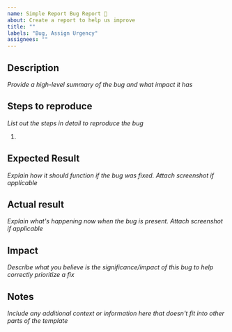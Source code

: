 ```yaml
---
name: Simple Report Bug Report 🐛
about: Create a report to help us improve
title: ""
labels: "Bug, Assign Urgency"
assignees: ""
---
```


## Description

_Provide a high-level summary of the bug and what impact it has_

## Steps to reproduce

_List out the steps in detail to reproduce the bug_

1.

## Expected Result

_Explain how it should function if the bug was fixed. Attach screenshot if applicable_

## Actual result

_Explain what's happening now when the bug is present. Attach screenshot if applicable_

## Impact

_Describe what you believe is the significance/impact of this bug to help correctly prioritize a fix_


## Notes

_Include any additional context or information here that doesn't fit into other parts of the template_

